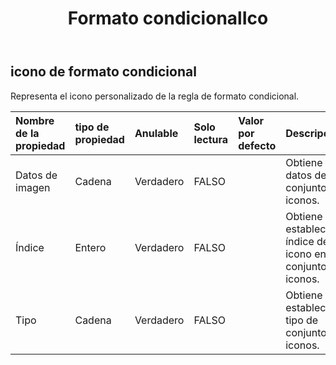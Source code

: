 ﻿---
title: Formato condicionalIco
second_title: Aspose.Cells Cloud Documen
type: docs
url: /es/specification/model/conditionalformattingicon/
description: "Aspose.Cells Especificación del modelo de nube: ConditionalFormattingIcon. Maneje sin esfuerzo Excel y otros documentos de hoja de cálculo con funciones como abrir, generar, editar, dividir, fusionar, comparar y convertir."
kwords: Excel, Office, Hoja de cálculo, Cloud REST API, ConditionalFormattingIcon
weight: 50
---
## **icono de formato condicional**

 Representa el icono personalizado de la regla de formato condicional.

| Nombre de la propiedad| tipo de propiedad| Anulable| Solo lectura| Valor por defecto| Descripción|
|:- |:- |:- |:- |:- |:- |
| Datos de imagen| Cadena| Verdadero| FALSO|| Obtiene los datos del conjunto de iconos.|
| Índice| Entero| Verdadero| FALSO|| Obtiene y establece el índice del icono en el conjunto de iconos.|
| Tipo| Cadena| Verdadero| FALSO|| Obtiene y establece el tipo de conjunto de iconos.|

